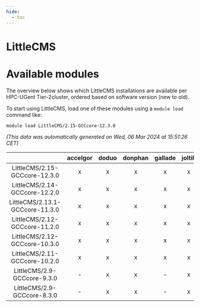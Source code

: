 ```yaml
---
hide:
  - toc
---
```


LittleCMS
=========

# Available modules


The overview below shows which LittleCMS installations are available per HPC-UGent Tier-2cluster, ordered based on software version (new to old).

To start using LittleCMS, load one of these modules using a `module load` command like:

```shell
module load LittleCMS/2.15-GCCcore-12.3.0
```

*(This data was automatically generated on Wed, 06 Mar 2024 at 15:51:26 CET)*  

| |accelgor|doduo|donphan|gallade|joltik|skitty|
| :---: | :---: | :---: | :---: | :---: | :---: | :---: |
|LittleCMS/2.15-GCCcore-12.3.0|x|x|x|x|x|x|
|LittleCMS/2.14-GCCcore-12.2.0|x|x|x|x|x|x|
|LittleCMS/2.13.1-GCCcore-11.3.0|x|x|x|x|x|x|
|LittleCMS/2.12-GCCcore-11.2.0|x|x|x|x|x|x|
|LittleCMS/2.12-GCCcore-10.3.0|x|x|x|x|x|x|
|LittleCMS/2.11-GCCcore-10.2.0|x|x|x|x|x|x|
|LittleCMS/2.9-GCCcore-9.3.0|-|x|x|-|x|x|
|LittleCMS/2.9-GCCcore-8.3.0|-|x|x|-|x|x|
